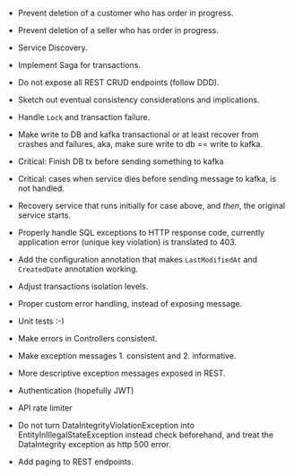 - Prevent deletion of a customer who has order in progress.
- Prevent deletion of a seller who has order in progress.

- Service Discovery.
- Implement Saga for transactions.
- Do not expose all REST CRUD endpoints (follow DDD).
- Sketch out eventual consistency considerations and implications.


- Handle `Lock` and transaction failure.
- Make write to DB and kafka transactional or at least recover from crashes
  and failures, aka, make sure write to db == write to kafka.

- Critical: Finish DB tx before sending something to kafka
- Critical: cases when service dies before sending message to kafka, is not 
  handled.
- Recovery service that runs initially for case above, and *then*, the original
  service starts.


- Properly handle SQL exceptions to HTTP response code, currently application
  error (unique key violation) is translated to 403.


- Add the configuration annotation that makes `LastModifiedAt` and `CreatedDate`
  annotation working.
- Adjust transactions isolation levels.
- Proper custom error handling, instead of exposing message.
- Unit tests :-)
- Make errors in Controllers consistent.
- Make exception messages 1. consistent and 2. informative.
- More descriptive exception messages exposed in REST.
- Authentication (hopefully JWT)
- API rate limiter
- Do not turn DataIntegrityViolationException into EntityInIllegalStateException
  instead check beforehand, and treat the DataIntegrity exception as http 500
  error.
- Add paging to REST endpoints.
